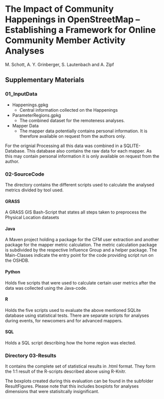 # The Impact of Community Happenings in OpenStreetMap – Establishing a Framework for Online Community Member Activity Analyses
M. Schott, A. Y. Grinberger, S. Lautenbach and A. Zipf

## Supplementary Materials

### 01_InputData

 - Happenings.gpkg
    - Central information collected on the Happenings
 - ParameterRegions.gpkg
    - The combined dataset for the remoteness analyses.
 - Mapper Data
    - The mapper data potentially contains personal information. It is therefore available on request from the authors only.
    
For the orignial Processing all this data was combined in a SQLITE-Database. This database also contains the raw data for each mapper. As this may contain personal information it is only available on request from the author.

### 02-SourceCode
The directory contains the different scripts used to calculate the analysed metrics divided by tool used.

#### GRASS
A GRASS GIS Bash-Script that states all steps taken to preprocess the Physical Location datasets

#### Java
A Maven project holding a package for the CFM user extraction and another package for the mapper metric calculation. The metric calculation package is subdivided by the respective Influence Group and a helper package. The Main-Classes indicate the entry point for the code providing script run on the OSHDB.

#### Python
Holds five scripts that were used to calculate certain user metrics after the data was collected using the Java-code.

#### R
Holds the five scripts used to evaluate the above mentioned SQLite database using statistical tests. There are separate scripts for analyses during events, for newcomers and for advanced mappers.

#### SQL
Holds a SQL script describing how the home region was elected.

### Directory 03-Results 
It contains the complete set of statistical results in .html format. They form the 1:1 result of the R-scripts described above using R-Knitr.

The boxplots created during this evaluation can be found in the subfolder ResultFigures. Please note that this includes boxplots for analyses dimensions that were statisitcally insignificant.
